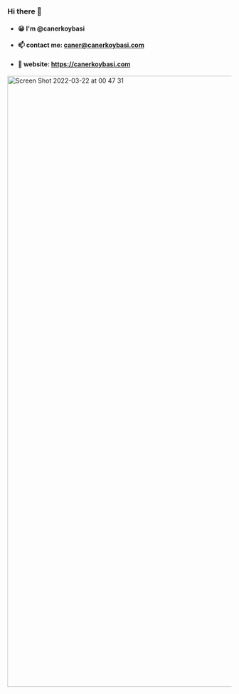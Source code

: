 ### Hi there 👋

- #### 😀 I'm @canerkoybasi
- #### 📫 contact me: caner@canerkoybasi.com
- #### 🔗 website: https://canerkoybasi.com



<img width="1372" alt="Screen Shot 2022-03-22 at 00 47 31" src="https://user-images.githubusercontent.com/100115055/159369098-1d518fcb-0f45-413f-b5e3-8bd2aa6e483c.png">
